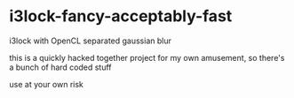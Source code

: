 # i3lock-fancy-acceptably-fast
i3lock with OpenCL separated gaussian blur

this is a quickly hacked together project for my own amusement, so there's a bunch of hard coded stuff

use at your own risk
